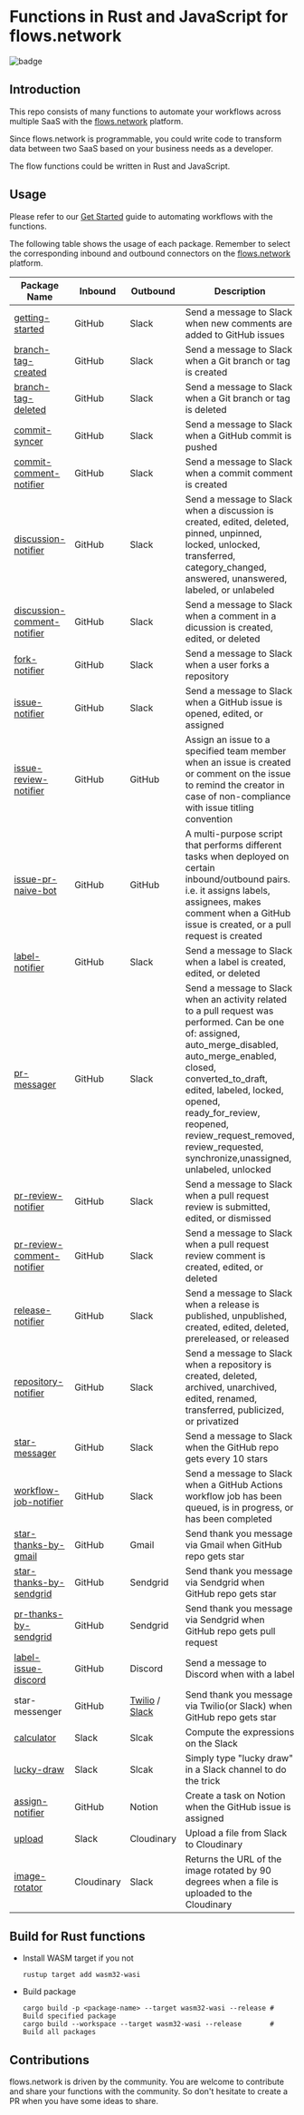 # Functions in Rust and JavaScript for flows.network

![badge](https://github.com/second-state/flow-functions/workflows/build/badge.svg?style=flat-square)

## Introduction

This repo consists of many functions to automate your workflows across multiple SaaS with the [flows.network](https://flows.network/) platform. 

Since flows.network is programmable, you could write code to transform data between two SaaS based on your business needs as a developer.

The flow functions could be written in Rust and JavaScript.


## Usage

Please refer to our [Get Started](https://docs.flows.network/docs/category/getting-started) guide to automating workflows with the functions.

The following table shows the usage of each package. Remember to select the corresponding inbound and outbound connectors on the [flows.network](https://flows.network/) platform.

| Package Name                                                             | Inbound | Outbound | Description                                                                                                                                                                                                                                                                                                                        |
|--------------------------------------------------------------------------| ------- | -------- |------------------------------------------------------------------------------------------------------------------------------------------------------------------------------------------------------------------------------------------------------------------------------------------------------------------------------------|
| [getting-started](github/slack/getting-started/)                         | GitHub | Slack | Send a message to Slack when new comments are added to GitHub issues                                                                                                                                                                                                                                                               |
| [branch-tag-created](github/slack/branch-tag-created/)                   | GitHub | Slack | Send a message to Slack when a Git branch or tag is created                                                                                                                                                                                                                                                                        |
| [branch-tag-deleted](github/slack/branch-tag-deleted/)                   | GitHub | Slack | Send a message to Slack when a Git branch or tag is deleted                                                                                                                                                                                                                                                                        |
| [commit-syncer](github/slack/commit-syncer/)                             | GitHub | Slack | Send a message to Slack when a GitHub commit is pushed                                                                                                                                                                                                                                                                             |
| [commit-comment-notifier](github/slack/commit-comment-notifier/)         | GitHub | Slack | Send a message to Slack when a commit comment is created                                                                                                                                                                                                                                                                           |
| [discussion-notifier](github/slack/discussion-notifier/)                 | GitHub | Slack | Send a message to Slack when a discussion is created, edited, deleted, pinned, unpinned, locked, unlocked, transferred, category_changed, answered, unanswered, labeled, or unlabeled                                                                                                                                              |
| [discussion-comment-notifier](github/slack/discussion-comment-notifier/) | GitHub | Slack | Send a message to Slack when a comment in a dicussion is created, edited, or deleted                                                                                                                                                                                                                                               |
| [fork-notifier](github/slack/fork-notifier/)                             | GitHub | Slack | Send a message to Slack when a user forks a repository                                                                                                                                                                                                                                                                             |
| [issue-notifier](github/slack/issue-notifier/)                           | GitHub | Slack | Send a message to Slack when a GitHub issue is opened, edited, or assigned                                                                                                                                                                                                                                                         |
| [issue-review-notifier](github/github/issue-review-notifier/)            | GitHub | GitHub | Assign an issue to a specified team member when an issue is created or comment on the issue to remind the creator in case of non-compliance with issue titling convention                                                                                                                                                              |
| [issue-pr-naive-bot](github/github/issue-pr-naive-bot/)               | GitHub | GitHub | A multi-purpose script that performs different tasks when deployed on certain inbound/outbound pairs. i.e. it assigns labels, assignees, makes comment when a GitHub issue is created, or a pull request is created                                                                                                                 |
| [label-notifier](github/slack/label-notifier/)                           | GitHub | Slack | Send a message to Slack when a label is created, edited, or deleted                                                                                                                                                                                                                                                                |
| [pr-messager](github/slack/pr-messager/)                                 | GitHub | Slack | Send a message to Slack when an activity related to a pull request was performed. Can be one of: assigned, auto_merge_disabled, auto_merge_enabled, closed, converted_to_draft, edited, labeled, locked, opened, ready_for_review, reopened, review_request_removed, review_requested, synchronize,unassigned, unlabeled, unlocked |
| [pr-review-notifier](github/slack/pr-review-notifier/)                   | GitHub | Slack | Send a message to Slack when a pull request review is submitted, edited, or dismissed                                                                                                                                                                                                                                              |
| [pr-review-comment-notifier](github/slack/pr-review-comment-notifier/)   | GitHub | Slack | Send a message to Slack when a  pull request review comment is created, edited, or deleted                                                                                                                                                                                                                                         |
| [release-notifier](github/slack/release-notifier/)                       | GitHub | Slack | Send a message to Slack when a release is published, unpublished, created, edited, deleted, prereleased, or released                                                                                                                                                                                                               |
| [repository-notifier](github/slack/repository-notifier/)                 | GitHub | Slack | Send a message to Slack when a repository is created, deleted, archived, unarchived, edited, renamed, transferred, publicized, or privatized                                                                                                                                                                                       |
| [star-messager](github/slack/star-messager/)                             | GitHub | Slack | Send a message to Slack when the GitHub repo gets every 10 stars                                                                                                                                                                                                                                                                   |
| [workflow-job-notifier](github/slack/workflow-job-notifier/)             | GitHub | Slack | Send a message to Slack when a GitHub Actions workflow job has been queued, is in progress, or has been completed                                                                                                                                                                                                                  |
| [star-thanks-by-gmail](github/gmail/star-thanks-by-gmail/)               | GitHub | Gmail | Send thank you message via Gmail when GitHub repo gets star                                                                                                                                                                                                                                                                        |
| [star-thanks-by-sendgrid](github/sendgrid/star-thanks-by-sendgrid/)      | GitHub | Sendgrid | Send thank you message via Sendgrid when GitHub repo gets star                                                                                                                                                                                                                                                                     |
| [pr-thanks-by-sendgrid](github/sendgrid/pr-thanks-by-sendgrid/)      | GitHub | Sendgrid | Send thank you message via Sendgrid when GitHub repo gets pull request                                                                                                                                                                                                                                                             |
| [label-issue-discord](github/discord/issue-to-discord/)                  | GitHub | Discord | Send a message to Discord when  with a label                                                                                                                                                                                                                                                                                       |
| star-messenger                                                           | GitHub | [Twilio](github/twilio/star-messenger/) / [Slack](github/slack/star-messager/) | Send thank you message via Twilio(or Slack) when GitHub repo gets star                                                                                                                                                                                                                                                             |
| [calculator](slack/slack/calculator/)                                    | Slack | Slcak | Compute the expressions on the Slack                                                                                                                                                                                                                                                                                               |
| [lucky-draw](slack/slack/lucky-draw/)                                    | Slack | Slcak | Simply type "lucky draw" in a Slack channel to do the trick                                                                                                                                                                                                                                                                        |
| [assign-notifier](github/notion/assign-notifier/)                        | GitHub | Notion | Create a task on Notion when the GitHub issue is assigned                                                                                                                                                                                                                                                                          |
| [upload](slack/cloudinary/upload/)                                       | Slack | Cloudinary | Upload a file from Slack to Cloudinary                                                                                                                                                                                                                                                                                             |
| [image-rotator](cloudinary/slack/image-rotator/)                         | Cloudinary | Slack | Returns the URL of the image rotated by 90 degrees when a file is uploaded to the Cloudinary                                                                                                                                                                                                                                       |

## Build for Rust functions

* Install WASM target if you not

  ```shell
  rustup target add wasm32-wasi
  ```

* Build package

  ```shell
  cargo build -p <package-name> --target wasm32-wasi --release # Build specified package
  cargo build --workspace --target wasm32-wasi --release       # Build all packages
  ```

## Contributions

flows.network is driven by the community. You are welcome to contribute and share your functions with the community. So don't hesitate to create a PR when you have some ideas to share.
